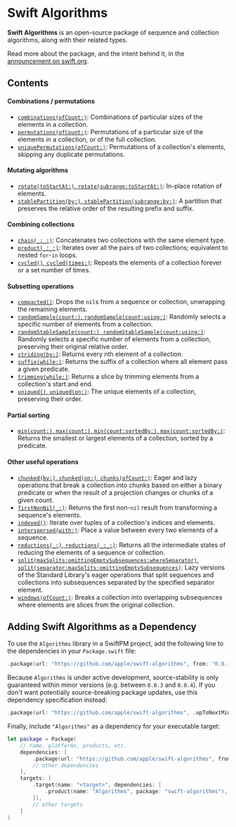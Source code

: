 # Swift Algorithms

**Swift Algorithms** is an open-source package of sequence and collection
algorithms, along with their related types.

Read more about the package, and the intent behind it, in the
[announcement on swift.org](https://swift.org/blog/swift-algorithms/).

## Contents

#### Combinations / permutations

- [`combinations(ofCount:)`](https://github.com/apple/swift-algorithms/blob/main/Guides/Combinations.md):
  Combinations of particular sizes of the elements in a collection.
- [`permutations(ofCount:)`](https://github.com/apple/swift-algorithms/blob/main/Guides/Permutations.md):
  Permutations of a particular size of the elements in a collection, or of the
  full collection.
- [`uniquePermutations(ofCount:)`](https://github.com/apple/swift-algorithms/blob/main/Guides/Permutations.md):
  Permutations of a collection's elements, skipping any duplicate permutations.

#### Mutating algorithms

- [`rotate(toStartAt:)`, `rotate(subrange:toStartAt:)`](https://github.com/apple/swift-algorithms/blob/main/Guides/Rotate.md):
  In-place rotation of elements.
- [`stablePartition(by:)`, `stablePartition(subrange:by:)`](https://github.com/apple/swift-algorithms/blob/main/Guides/Partition.md):
  A partition that preserves the relative order of the resulting prefix and
  suffix.

#### Combining collections

- [`chain(_:_:)`](https://github.com/apple/swift-algorithms/blob/main/Guides/Chain.md):
  Concatenates two collections with the same element type.
- [`product(_:_:)`](https://github.com/apple/swift-algorithms/blob/main/Guides/Product.md):
  Iterates over all the pairs of two collections; equivalent to nested
  `for`-`in` loops.
- [`cycled()`, `cycled(times:)`](https://github.com/apple/swift-algorithms/blob/main/Guides/Cycle.md):
  Repeats the elements of a collection forever or a set number of times.

#### Subsetting operations

- [`compacted()`](https://github.com/apple/swift-algorithms/blob/main/Guides/Compacted.md):
  Drops the `nil`s from a sequence or collection, unwrapping the remaining
  elements.
- [`randomSample(count:)`, `randomSample(count:using:)`](https://github.com/apple/swift-algorithms/blob/main/Guides/RandomSampling.md):
  Randomly selects a specific number of elements from a collection.
- [`randomStableSample(count:)`, `randomStableSample(count:using:)`](https://github.com/apple/swift-algorithms/blob/main/Guides/RandomSampling.md):
  Randomly selects a specific number of elements from a collection, preserving
  their original relative order.
- [`striding(by:)`](https://github.com/apple/swift-algorithms/blob/main/Guides/Stride.md):
  Returns every nth element of a collection.
- [`suffix(while:)`](https://github.com/apple/swift-algorithms/blob/main/Guides/Suffix.md):
  Returns the suffix of a collection where all element pass a given predicate.
- [`trimming(while:)`](https://github.com/apple/swift-algorithms/blob/main/Guides/Trim.md):
  Returns a slice by trimming elements from a collection's start and end.
- [`uniqued()`, `uniqued(on:)`](https://github.com/apple/swift-algorithms/blob/main/Guides/Unique.md):
  The unique elements of a collection, preserving their order.

#### Partial sorting

- [`min(count:)`, `max(count:)`, `min(count:sortedBy:)`, `max(count:sortedBy:)`](https://github.com/apple/swift-algorithms/blob/main/Guides/MinMax.md):
  Returns the smallest or largest elements of a collection, sorted by a
  predicate.

#### Other useful operations

- [`chunked(by:)`, `chunked(on:)`, `chunks(ofCount:)`](https://github.com/apple/swift-algorithms/blob/main/Guides/Chunked.md):
  Eager and lazy operations that break a collection into chunks based on either
  a binary predicate or when the result of a projection changes or chunks of a
  given count.
- [`firstNonNil(_:)`](https://github.com/apple/swift-algorithms/blob/main/Guides/FirstNonNil.md):
  Returns the first non-`nil` result from transforming a sequence's elements.
- [`indexed()`](https://github.com/apple/swift-algorithms/blob/main/Guides/Indexed.md):
  Iterate over tuples of a collection's indices and elements.
- [`interspersed(with:)`](https://github.com/apple/swift-algorithms/blob/main/Guides/Intersperse.md):
  Place a value between every two elements of a sequence.
- [`reductions(_:)`, `reductions(_:_:)`](https://github.com/apple/swift-algorithms/blob/main/Guides/Reductions.md):
  Returns all the intermediate states of reducing the elements of a sequence or
  collection.
- [`split(maxSplits:omittingEmptySubsequences:whereSeparator)`, `split(separator:maxSplits:omittingEmptySubsequences)`](https://github.com/apple/swift-algorithms/blob/main/Guides/LazySplit.md):
  Lazy versions of the Standard Library's eager operations that split sequences
  and collections into subsequences separated by the specified separator
  element.
- [`windows(ofCount:)`](https://github.com/apple/swift-algorithms/blob/main/Guides/Windows.md):
  Breaks a collection into overlapping subsequences where elements are slices
  from the original collection.

## Adding Swift Algorithms as a Dependency

To use the `Algorithms` library in a SwiftPM project, add the following line to
the dependencies in your `Package.swift` file:

```swift
.package(url: "https://github.com/apple/swift-algorithms", from: "0.0.1"),
```

Because `Algorithms` is under active development, source-stability is only
guaranteed within minor versions (e.g. between `0.0.3` and `0.0.4`). If you
don't want potentially source-breaking package updates, use this dependency
specification instead:

```swift
.package(url: "https://github.com/apple/swift-algorithms", .upToNextMinor(from: "0.1.0")),
```

Finally, include `"Algorithms"` as a dependency for your executable target:

```swift
let package = Package(
    // name, platforms, products, etc.
    dependencies: [
        .package(url: "https://github.com/apple/swift-algorithms", from: "0.1.0"),
        // other dependencies
    ],
    targets: [
        .target(name: "<target>", dependencies: [
            .product(name: "Algorithms", package: "swift-algorithms"),
        ]),
        // other targets
    ]
)
```
